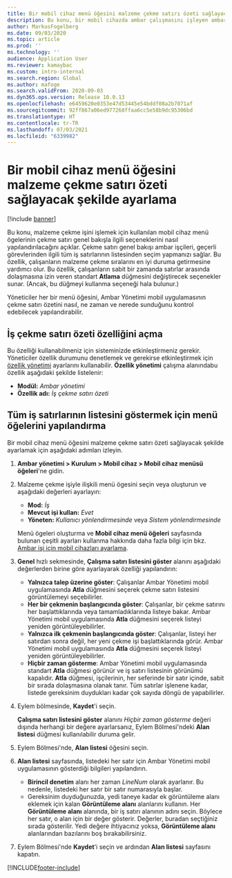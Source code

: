 ```yaml
---
title: Bir mobil cihaz menü öğesini malzeme çekme satırı özeti sağlayacak şekilde ayarlama
description: Bu konu, bir mobil cihazda ambar çalışmasını işleyen ambar çalışanlarına tüm iş satırlarının listesinin nasıl tanımlanacağını açıklar. Bu özellik, malzeme çekme sırasını en iyi duruma getirebilmek için bir iş emrindeki çekme satırlarının genel görünümüne gerek duyan ambar çalışanları için kullanışlı olabilir.
author: MarkusFogelberg
ms.date: 09/03/2020
ms.topic: article
ms.prod: ''
ms.technology: ''
audience: Application User
ms.reviewer: kamaybac
ms.custom: intro-internal
ms.search.region: Global
ms.author: mafoge
ms.search.validFrom: 2020-09-03
ms.dyn365.ops.version: Release 10.0.13
ms.openlocfilehash: e6459620e0353e47d53445e54bddf08a2b7071af
ms.sourcegitcommit: 92ff867a06ed977268ffaa6cc5e58b9dc95306bd
ms.translationtype: HT
ms.contentlocale: tr-TR
ms.lasthandoff: 07/03/2021
ms.locfileid: "6339982"
---
```

# <a name="set-up-a-mobile-device-menu-item-to-provide-a-pick-line-overview"></a>Bir mobil cihaz menü öğesini malzeme çekme satırı özeti sağlayacak şekilde ayarlama

[!include [banner](../includes/banner.md)]

Bu konu, malzeme çekme işini işlemek için kullanılan mobil cihaz menü ögelerinin çekme satırı genel bakışla ilgili seçeneklerini nasıl yapılandırılacağını açıklar. Çekme satırı genel bakışı ambar işçileri, geçerli görevlerinden ilgili tüm iş satırlarının listesinden seçim yapmanızı sağlar. Bu özellik, çalışanların malzeme çekme sıralarını en iyi duruma getirmesine yardımcı olur. Bu özellik, çalışanların sabit bir zamanda satırlar arasında dolaşmasına izin veren standart **Atlama** düğmesini değiştirecek seçenekler sunar. (Ancak, bu düğmeyi kullanma seçeneği hala bulunur.)

Yöneticiler her bir menü öğesini, Ambar Yönetimi mobil uygulamasının çekme satırı özetini nasıl, ne zaman ve nerede sunduğunu kontrol edebilecek yapılandırabilir.

## <a name="turn-on-the-work-pick-line-overview-feature"></a>İş çekme satırı özeti özelliğini açma

Bu özelliği kullanabilmeniz için sisteminizde etkinleştirmeniz gerekir. Yöneticiler özellik durumunu denetlemek ve gerekirse etkinleştirmek için [özellik yönetimi](../../fin-ops-core/fin-ops/get-started/feature-management/feature-management-overview.md) ayarlarını kullanabilir. **Özellik yönetimi** çalışma alanındabu özellik aşağıdaki şekilde listelenir:

- **Modül:** _Ambar yönetimi_
- **Özellik adı:** _İş çekme satırı özeti_

## <a name="configure-menu-items-to-show-a-list-of-all-work-lines"></a>Tüm iş satırlarının listesini göstermek için menü öğelerini yapılandırma

Bir mobil cihaz menü öğesini malzeme çekme satırı özeti sağlayacak şekilde ayarlamak için aşağıdaki adımları izleyin.

1. **Ambar yönetimi \> Kurulum \> Mobil cihaz \> Mobil cihaz menüsü öğeleri**'ne gidin.
1. Malzeme çekme işiyle ilişkili menü ögesini seçin veya oluşturun ve aşağıdaki değerleri ayarlayın:

    - **Mod:** *İş*
    - **Mevcut işi kullan:** *Evet*
    - **Yöneten:** *Kullanıcı yönlendirmesinde* veya *Sistem yönlendirmesinde*

    Menü ögeleri oluşturma ve **Mobil cihaz menü öğeleri** sayfasında bulunan çeşitli ayarları kullanma hakkında daha fazla bilgi için bkz. [Ambar işi için mobil cihazları ayarlama](configure-mobile-devices-warehouse.md).

1. **Genel** hızlı sekmesinde, **Çalışma satırı listesini göster** alanını aşağıdaki değerlerden birine göre ayarlayarak özelliği yapılandırın:

    - **Yalnızca talep üzerine göster**: Çalışanlar Ambar Yönetimi mobil uygulamasında **Atla** düğmesini seçerek çekme satırı listesini görüntülemeyi seçebilirler.
    - **Her bir çekmenin başlangıcında göster**: Çalışanlar, bir çekme satırını her başlattıklarında veya tamamladıklarında listeye bakar. Ambar Yönetimi mobil uygulamasında **Atla** düğmesini seçerek listeyi yeniden görüntüleyebilirler.
    - **Yalnızca ilk çekmenin başlangıcında göster**: Çalışanlar, listeyi her satırdan sonra değil, her yeni çekme işi başlattıklarında görür. Ambar Yönetimi mobil uygulamasında **Atla** düğmesini seçerek listeyi yeniden görüntüleyebilirler.
    - **Hiçbir zaman gösterme**: Ambar Yönetimi mobil uygulamasında standart **Atla** düğmesi görünür ve iş satırı listesinin görünümü kapalıdır. **Atla** düğmesi, işçilerinin, her seferinde bir satır içinde, sabit bir sırada dolaşmasına olanak tanır. Tüm satırlar işlenene kadar, listede gereksinim duydukları kadar çok sayıda döngü de yapabilirler.

1. Eylem bölmesinde, **Kaydet**'i seçin.

    **Çalışma satırı listesini göster** alanını *Hiçbir zaman gösterme* değeri dışında herhangi bir değere ayarlarsanız, Eylem Bölmesi'ndeki **Alan listesi** düğmesi kullanılabilir duruma gelir.

1. Eylem Bölmesi'nde, **Alan listesi** öğesini seçin.
1. **Alan listesi** sayfasında, listedeki her satır için Ambar Yönetimi mobil uygulamasının gösterdiği bilgileri yapılandırın.

    - **Birincil denetim** alanı her zaman *LineNum* olarak ayarlanır. Bu nedenle, listedeki her satır bir satır numarasıyla başlar.
    - Gereksinim duyduğunuzda, yedi taneye kadar ek görüntüleme alanı eklemek için kalan **Görüntüleme alanı** alanlarını kullanın. Her **Görüntüleme alanı** alanında, bir iş satırı alanının adını seçin. Böylece her satır, o alan için bir değer gösterir. Değerler, buradan seçtiğiniz sırada gösterilir. Yedi değere ihtiyacınız yoksa, **Görüntüleme alanı** alanlarından bazılarını boş bırakabilirsiniz.

1. Eylem Bölmesi'nde **Kaydet**'i seçin ve ardından **Alan listesi** sayfasını kapatın.


[!INCLUDE[footer-include](../../includes/footer-banner.md)]